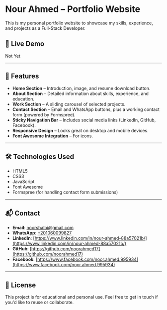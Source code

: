 # Nour Ahmed – Portfolio Website

This is my personal portfolio website to showcase my skills, experience, and projects as a Full-Stack Developer.

## 🔗 Live Demo

Not Yet

---

## 🚀 Features

- **Home Section** – Introduction, image, and resume download button.
- **About Section** – Detailed information about skills, experience, and education.
- **Work Section** – A sliding carousel of selected projects.
- **Contact Section** – Email and WhatsApp buttons, plus a working contact form (powered by Formspree).
- **Sticky Navigation Bar** – Includes social media links (LinkedIn, GitHub, Facebook).
- **Responsive Design** – Looks great on desktop and mobile devices.
- **Font Awesome Integration** – For icons.

---

## 🛠️ Technologies Used

- HTML5
- CSS3
- JavaScript
- Font Awesome
- Formspree (for handling contact form submissions)

---

## 📬 Contact

- **Email**: [noorshalbi@gmail.com](mailto:noorshalbi@gmail.com)
- **WhatsApp**: [+201060099827](https://wa.me/201060099827)
- **LinkedIn**: [https://www.linkedin.com/in/nour-ahmed-88a57021b/](https://www.linkedin.com/in/nour-ahmed-88a57021b/)
- **GitHub**: [https://github.com/noorahmed17](https://github.com/noorahmed17)
- **Facebook**: [https://www.facebook.com/noor.ahmed.995934](https://www.facebook.com/noor.ahmed.995934)

---

## 📄 License

This project is for educational and personal use. Feel free to get in touch if you'd like to reuse or collaborate.
